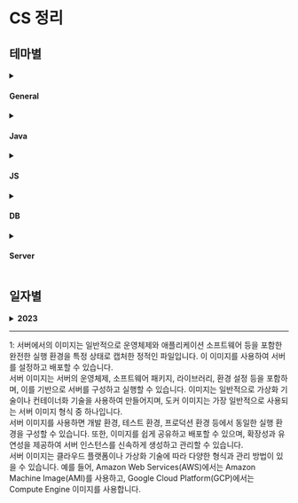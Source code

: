 <h1> CS 정리 </h1>
<h2> 테마별 </h2>

<details>
    <summary><h4>General</h4></summary>


</details>

<details>
    <summary><h4>Java</h4></summary>


</details>

<details>
    <summary><h4>JS</h4></summary>


</details>

<details>
    <summary><h4>DB</h4></summary>


</details>

<details>
  <summary><h4>Server</h4></summary>

- Image<sup>[1](#이미지)</sup>: 일반적으로 운영체제와 애플리케이션 소프트웨어 등을 포함한 완전한 실행 환경을 특정 상태로 캡처한 정적인 파일

</details>

<h2> 일자별 </h2>

<details>
  <summary><strong>2023</strong></summary>

  <details>
    <summary><i>June/06</i></summary>
      <details>
        <summary>16th</summary>

- Chat GPT3.5 중간에 끊기던거 continue generate 기능
- 서버 코드 테스트: Docker / VM / etc...
- Docker Hyper-V WSL(Windows Subsystem for Linux)
- Image<sup>[1](#이미지)</sup>: 일반적으로 운영체제와 애플리케이션 소프트웨어 등을 포함한 완전한 실행 환경을 특정 상태로 캡처한 정적인 파일
- [[Windows 10] Docker 설치 완벽 가이드(Home 포함)](https://www.lainyzine.com/ko/article/a-complete-guide-to-how-to-install-docker-desktop-on-windows-10/)
      </details>
      <details>
         <summary>20th</summary>
    
    - Docker
        - Docker : 컨테이너 기반의 오픈소스 가상화 플랫폼
            - Container
                - 독립된 가상 곤간에서 프로세스가 동작하는 기술
                - 1서버 - n컨테이너
                - 프로그램, 실행환경 추상화, 동일 인터페이스 제공 <br> 프로그램 배포/관리 단순화
                - 독립/연동 실행 자유
                - 가상 머신: 각 가상 머신에 자원 할당 및 운영체제 구축 필요 <br> 컨테이너 기반 가상화: 도커 엔진 위에서 동작, 필요 자원
                  활용 <br> ![구조 비교](https://blog.kakaocdn.net/dn/mE4qK/btr1EcLMZMg/qGN0wmhM9qKjPqVoGiYKG1/img.png)
        - Docker Image
            - 소스 코드/실행에 필요한 툴/파일/라이브러리/설정값 등 포함
            - 같은 이미지에서 여러개의 컨테이너 생성 가능, <br> 컨테이너의 상태가 바뀌거나 삭제되더라도 이미지는 변하지 않음
            - Docker Image는 Docker Hub에 업로드, 공유/다운 가능
        - Docker File
            - Docker Image 생성용 파일
            - 생성할 이미지 정보 기술
            - Docker File 열람을 통해 이미지 구성 파악
        - [설치](https://www.lainyzine.com/ko/article/a-complete-guide-to-how-to-install-docker-desktop-on-windows-10/)
        - [테스트](https://www.lainyzine.com/ko/article/a-complete-guide-to-how-to-install-docker-desktop-on-windows-10/)
            - 도커 vm 실행 확인 <br> wsl -l -v
            - 리눅스 버전 확인 <br> wsl -d docker-desktop busybox
            - 도커 버전 확인 <br> docker version
            - 실행중인 컨테이너 확인 <br> docker ps
            - 최신버전의 nginx 이미지 기반 컨테이너 생성/싱행 <br> docker run -p 4567:80 -d nginx:latest <br> [결과 확인](127.0.0.1:4567)
              호스트 포트:컨테이너 포트

      </details>
      <details>
        <summary>23th</summary>
      
        - WSL`GPT IS GOD`
          - Ubuntu
            - MS Store에서 설치
            - 설치된 앱을 실행 || cmd 등에서 wsl -d Ubuntu 실행
            - __Shift+Insert__ 안먹음; 우클릭으로 붙여넣기 가능
            - __Nginx__ 수정했으면 꼭 재시작
      </details>
      <details>
        <summary>th</summary>
      
        - Theme
      </details>
  </details>
</details>

[//]: # (<details>)

[//]: # (  <summary>년</summary>)

[//]: # (  이 부분은 년에 대한 내용입니다.)

[//]: # ()

[//]: # (  - <details>)

[//]: # (    <summary>월</summary>)

[//]: # (    이 부분은 월에 대한 내용입니다.)

[//]: # (    )

[//]: # (    - <details>)

[//]: # (      <summary>일</summary>)

[//]: # (      이 부분은 일에 대한 내용입니다.)

[//]: # (    </details>)

[//]: # (    )

[//]: # (    - <details>)

[//]: # (      <summary>일</summary>)

[//]: # (      이 부분은 일에 대한 내용입니다.)

[//]: # (    </details>)

[//]: # ()

[//]: # (  </details>)

[//]: # (</details>)

<hr>
<a name="이미지">1</a>: 
서버에서의 이미지는 일반적으로 운영체제와 애플리케이션 소프트웨어 등을 포함한 완전한 실행 환경을 특정 상태로 캡처한 정적인 파일입니다. 이 이미지를 사용하여 서버를 설정하고 배포할 수 있습니다.<br>
서버 이미지는 서버의 운영체제, 소프트웨어 패키지, 라이브러리, 환경 설정 등을 포함하며, 이를 기반으로 서버를 구성하고 실행할 수 있습니다. 이미지는 일반적으로 가상화 기술이나 컨테이너화 기술을 사용하여 만들어지며, 도커 이미지는 가장 일반적으로 사용되는 서버 이미지 형식 중 하나입니다.<br>
서버 이미지를 사용하면 개발 환경, 테스트 환경, 프로덕션 환경 등에서 동일한 실행 환경을 구성할 수 있습니다. 또한, 이미지를 쉽게 공유하고 배포할 수 있으며, 확장성과 유연성을 제공하여 서버 인스턴스를 신속하게 생성하고 관리할 수 있습니다.<br>
서버 이미지는 클라우드 플랫폼이나 가상화 기술에 따라 다양한 형식과 관리 방법이 있을 수 있습니다. 예를 들어, Amazon Web Services(AWS)에서는 Amazon Machine Image(AMI)를 사용하고, Google Cloud Platform(GCP)에서는 Compute Engine 이미지를 사용합니다.